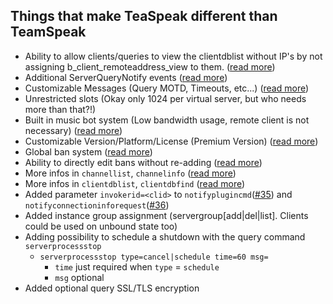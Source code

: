 ## Things that make TeaSpeak different than TeamSpeak

+ Ability to allow clients/queries to view the clientdblist without IP's by not assigning b_client_remoteaddress_view to them. ([read more](https://github.com/TeaSpeak/TeaSpeak/issues/13))
+ Additional ServerQueryNotify events ([read more](https://github.com/TeaSpeak/TeaSpeak/blob/master/ServerQueryNotify.md))
+ Customizable Messages (Query MOTD, Timeouts, etc...) ([read more](https://github.com/TeaSpeak/TeaSpeak/blob/master/config.md))
+ Unrestricted slots (Okay only 1024 per virtual server, but who needs more than that?!)
+ Built in music bot system (Low bandwidth usage, remote client is not necessary) ([read more](https://forum.teaspeak.de/index.php?threads/teaspeak-music-bot-release.36/))
+ Customizable Version/Platform/License (Premium Version) ([read more](https://github.com/TeaSpeak/TeaSpeak/issues/6))
+ Global ban system ([read more](https://github.com/TeaSpeak/TeaSpeak/issues/11))
+ Ability to directly edit bans without re-adding ([read more](https://github.com/TeaSpeak/TeaSpeak/issues/18))
+ More infos in `channellist`, `channelinfo` ([read more](https://github.com/TeaSpeak/TeaSpeak/issues/22))
+ More infos in `clientdblist`, `clientdbfind` ([read more](https://github.com/TeaSpeak/TeaSpeak/issues/12))
+ Added parameter `invokerid=<clid>` to `notifyplugincmd`([#35](https://github.com/TeaSpeak/TeaSpeak/issues/35)) and `notifyconnectioninforequest`([#36](https://github.com/TeaSpeak/TeaSpeak/issues/36))
+ Added instance group assignment (servergroup[add|del|list]. Clients could be used on unbound state too)
+ Adding possibility to schedule a shutdown with the query command `serverprocessstop`
    - `serverprocessstop type=cancel|schedule time=60 msg=` 
        - `time` just required when `type` = `schedule` 
        - `msg` optional
+ Added optional query SSL/TLS encryption
